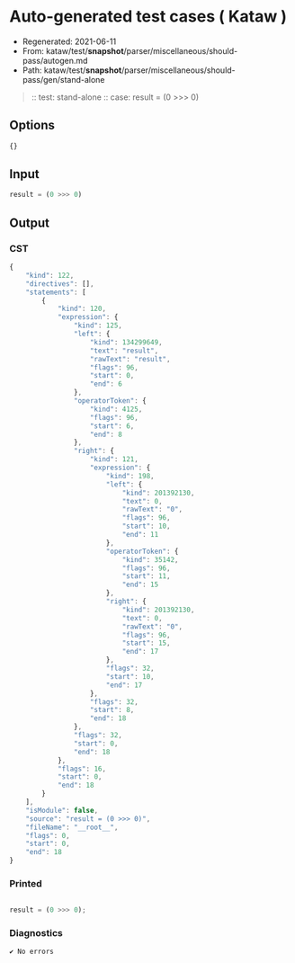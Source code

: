 # Auto-generated test cases ( Kataw )
- Regenerated: 2021-06-11
- From: kataw/test/__snapshot__/parser/miscellaneous/should-pass/autogen.md
- Path: kataw/test/__snapshot__/parser/miscellaneous/should-pass/gen/stand-alone
> :: test: stand-alone
> :: case: result = (0 >>> 0)
## Options

`````js
{}
`````
## Input

`````js
result = (0 >>> 0)
`````
## Output

### CST

```javascript
{
    "kind": 122,
    "directives": [],
    "statements": [
        {
            "kind": 120,
            "expression": {
                "kind": 125,
                "left": {
                    "kind": 134299649,
                    "text": "result",
                    "rawText": "result",
                    "flags": 96,
                    "start": 0,
                    "end": 6
                },
                "operatorToken": {
                    "kind": 4125,
                    "flags": 96,
                    "start": 6,
                    "end": 8
                },
                "right": {
                    "kind": 121,
                    "expression": {
                        "kind": 198,
                        "left": {
                            "kind": 201392130,
                            "text": 0,
                            "rawText": "0",
                            "flags": 96,
                            "start": 10,
                            "end": 11
                        },
                        "operatorToken": {
                            "kind": 35142,
                            "flags": 96,
                            "start": 11,
                            "end": 15
                        },
                        "right": {
                            "kind": 201392130,
                            "text": 0,
                            "rawText": "0",
                            "flags": 96,
                            "start": 15,
                            "end": 17
                        },
                        "flags": 32,
                        "start": 10,
                        "end": 17
                    },
                    "flags": 32,
                    "start": 8,
                    "end": 18
                },
                "flags": 32,
                "start": 0,
                "end": 18
            },
            "flags": 16,
            "start": 0,
            "end": 18
        }
    ],
    "isModule": false,
    "source": "result = (0 >>> 0)",
    "fileName": "__root__",
    "flags": 0,
    "start": 0,
    "end": 18
}
```

### Printed

```javascript

result = (0 >>> 0);
```

### Diagnostics

```javascript
✔ No errors
```

